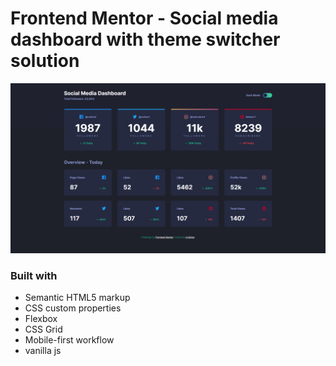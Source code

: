 # Frontend Mentor - Social media dashboard with theme switcher solution

![](./screenshot.jpg)

### Built with

- Semantic HTML5 markup
- CSS custom properties
- Flexbox
- CSS Grid
- Mobile-first workflow
- vanilla js
